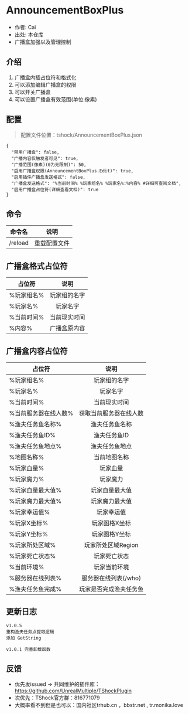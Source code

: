 # AnnouncementBoxPlus

- 作者: Cai
- 出处: 本仓库
- 广播盒加强以及管理控制

## 介绍

1. 广播盒内插占位符和格式化   
2. 可以添加编辑广播盒的权限   
3. 可以开关广播盒   
4. 可以设置广播盒有效范围(单位:像素)   


## 配置
> 配置文件位置：tshock/AnnouncementBoxPlus.json
```json5
{
  "禁用广播盒": false,
  "广播内容仅触发者可见": true,
  "广播范围(像素)(0为无限制)": 50,
  "启用广播盒权限(AnnouncementBoxPlus.Edit)": true,
  "启用插件广播盒发送格式": false,
  "广播盒发送格式": "%当前时间% %玩家组名% %玩家名%:%内容% #详细可查阅文档",
  "启用广播盒占位符(详细查看文档)": true
}
```
## 命令

| 命令名     |   说明   |
|---------|:------:|
| /reload | 重载配置文件 |

## 广播盒格式占位符

| 占位符    |   说明   |
|--------|:------:|
| %玩家组名% | 玩家组的名字 |
| %玩家名%  |  玩家名字  |
| %当前时间% | 当前现实时间 |
| %内容%   | 广播盒原内容 |

## 广播盒内容占位符

| 占位符         |      说明       |
|-------------|:-------------:|
| %玩家组名%      |    玩家组的名字     |
| %玩家名%       |     玩家名字      |
| %当前时间%      |    当前现实时间     |
| %当前服务器在线人数% |  获取当前服务器在线人数  |
| %渔夫任务鱼名称%   |    渔夫任务鱼名称    |
| %渔夫任务鱼ID%   |    渔夫任务鱼ID    |
| %渔夫任务鱼地点%   |    渔夫任务鱼地点    |
| %地图名称%      |    当前地图名称     |
| %玩家血量%      |     玩家血量      |
| %玩家魔力%      |     玩家魔力      |
| %玩家血量最大值%   |    玩家血量最大值    |
| %玩家魔力最大值%   |    玩家魔力最大值    |
| %玩家幸运值%     |     玩家幸运值     |
| %玩家X坐标%     |    玩家图格X坐标    |
| %玩家Y坐标%     |    玩家图格Y坐标    |
| %玩家所处区域%    | 玩家所处区域Region  |
| %玩家死亡状态%    |    玩家死亡状态     |
| %当前环境%      |    玩家当前环境     |
| %服务器在线列表%   | 服务器在线列表(/who) |
| %渔夫任务鱼完成%   |  玩家是否完成渔夫任务鱼  |

## 更新日志

```
v1.0.5
重构渔夫任务点提取逻辑
添加 GetString

v1.0.1 完善卸载函数
```

## 反馈
- 优先发issued -> 共同维护的插件库：https://github.com/UnrealMultiple/TShockPlugin
- 次优先：TShock官方群：816771079
- 大概率看不到但是也可以：国内社区trhub.cn ，bbstr.net , tr.monika.love
